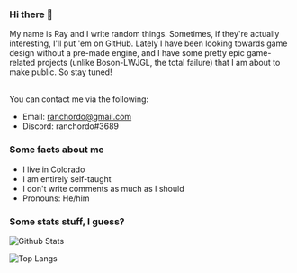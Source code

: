 ### Hi there 👋

My name is Ray and I write random things. Sometimes, if they're actually interesting, I'll put 'em on GitHub. Lately I have been looking towards game design without a pre-made engine, and I have some pretty epic game-related projects (unlike Boson-LWJGL, the total failure) that I am about to make public. So stay tuned!<br><br>

You can contact me via the following:
- Email: <a href="mailto:ranchordo@gmail.com">ranchordo@gmail.com</a>
- Discord: ranchordo#3689

### Some facts about me
- I live in Colorado
- I am entirely self-taught
- I don't write comments as much as I should
- Pronouns: He/him

### Some stats stuff, I guess?

![Github Stats](https://github-readme-stats.vercel.app/api?username=CraziiAce&show_icons=true&theme=algolia&include_all_commits=true&hide_border=true&count_private=true)

![Top Langs](https://github-readme-stats.vercel.app/api/top-langs/?username=CraziiAce&layout=compact&theme=algolia&hide_border=true)

